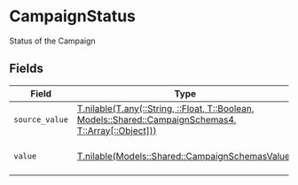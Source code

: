 # CampaignStatus

Status of the Campaign


## Fields

| Field                                                                                                                                                      | Type                                                                                                                                                       | Required                                                                                                                                                   | Description                                                                                                                                                | Example                                                                                                                                                    |
| ---------------------------------------------------------------------------------------------------------------------------------------------------------- | ---------------------------------------------------------------------------------------------------------------------------------------------------------- | ---------------------------------------------------------------------------------------------------------------------------------------------------------- | ---------------------------------------------------------------------------------------------------------------------------------------------------------- | ---------------------------------------------------------------------------------------------------------------------------------------------------------- |
| `source_value`                                                                                                                                             | [T.nilable(T.any(::String, ::Float, T::Boolean, Models::Shared::CampaignSchemas4, T::Array[::Object]))](../../models/shared/campaignschemassourcevalue.md) | :heavy_minus_sign:                                                                                                                                         | The source value of the Status.                                                                                                                            | Email                                                                                                                                                      |
| `value`                                                                                                                                                    | [T.nilable(Models::Shared::CampaignSchemasValue)](../../models/shared/campaignschemasvalue.md)                                                             | :heavy_minus_sign:                                                                                                                                         | The Status of the campaign.                                                                                                                                | email                                                                                                                                                      |